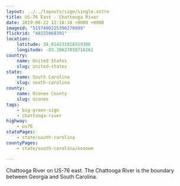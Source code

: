 ```yaml
---
layout: ../../layouts/sign/single.astro
title: US-76 East - Chattooga River
date: 2019-06-22 12:18:10 +0000 +0000
imageid: "5157400225396278099"
flickrid: "48155068391"
location:
    latitude: 34.814231828559386
    longitude: -83.30627018716261
country:
    name: United States
    slug: united-states
state:
    name: South Carolina
    slug: south-carolina
county:
    name: Oconee County
    slug: oconee
tags:
    - big-green-sign
    - chattooga-river
highway:
    - us76
statePages:
    - state/south-carolina
countyPages:
    - state/south-carolina/oconee

---
```

Chattooga River on US-76 east.  The Chattooga River is the boundary between Georgia and South Carolina.